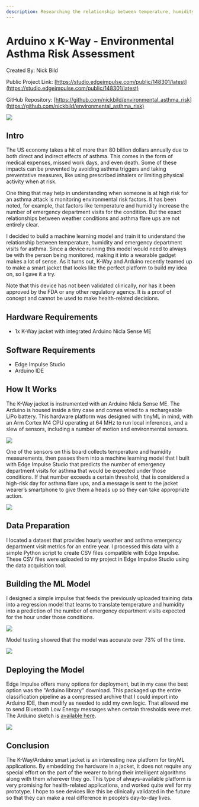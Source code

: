 ```yaml
---
description: Researching the relationship between temperature, humidity, and asthma with wearable tech on the Arduino Nicla x K-Way smart jacket.
---
```


# Arduino x K-Way - Environmental Asthma Risk Assessment

Created By:
Nick Bild 

Public Project Link:
[https://studio.edgeimpulse.com/public/148301/latest](https://studio.edgeimpulse.com/public/148301/latest)

GitHub Repository:
[https://github.com/nickbild/environmental_asthma_risk](https://github.com/nickbild/environmental_asthma_risk)

![](.gitbook/assets/arduino-kway-environmental-risk-assessment/intro.jpg)

## Intro

The US economy takes a hit of more than 80 billion dollars annually due to both direct and indirect effects of asthma.  This comes in the form of medical expenses, missed work days, and even death.  Some of these impacts can be prevented by avoiding asthma triggers and taking preventative measures, like using prescribed inhalers or limiting physical activity when at risk.

One thing that may help in understanding when someone is at high risk for an asthma attack is monitoring environmental risk factors.  It has been noted, for example, that factors like temperature and humidity increase the number of emergency department visits for the condition.  But the exact relationships between weather conditions and asthma flare ups are not entirely clear.

I decided to build a machine learning model and train it to understand the relationship between temperature, humidity and emergency department visits for asthma.  Since a device running this model would need to always be with the person being monitored, making it into a wearable gadget makes a lot of sense.  As it turns out, K-Way and Arduino recently teamed up to make a smart jacket that looks like the perfect platform to build my idea on, so I gave it a try.

Note that this device has not been validated clinically, nor has it been approved by the FDA or any other regulatory agency.  It is a proof of concept and cannot be used to make health-related decisions.

## Hardware Requirements
- 1x K-Way jacket with integrated Arduino Nicla Sense ME

## Software Requirements
- Edge Impulse Studio
- Arduino IDE

## How It Works

The K-Way jacket is instrumented with an Arduino Nicla Sense ME.  The Arduino is housed inside a tiny case and comes wired to a rechargeable LiPo battery.  This hardware platform was designed with tinyML in mind, with an Arm Cortex M4 CPU operating at 64 MHz to run local inferences, and a slew of sensors, including a number of motion and environmental sensors.

![](.gitbook/assets/arduino-kway-environmental-risk-assessment/nicla.jpg)

One of the sensors on this board collects temperature and humidity measurements, then passes them into a machine learning model that I built with Edge Impulse Studio that predicts the number of emergency department visits for asthma that would be expected under those conditions.  If that number exceeds a certain threshold, that is considered a high-risk day for asthma flare ups, and a message is sent to the jacket wearer’s smartphone to give them a heads up so they can take appropriate action.

![](.gitbook/assets/arduino-kway-environmental-risk-assessment/nicla-2.jpg)

## Data Preparation

I located a dataset that provides hourly weather and asthma emergency department visit metrics for an entire year.  I processed this data with a simple Python script to create CSV files compatible with Edge Impulse.  These CSV files were uploaded to my project in Edge Impulse Studio using the data acquisition tool.

## Building the ML Model

I designed a simple impulse that feeds the previously uploaded training data into a regression model that learns to translate temperature and humidity into a prediction of the number of emergency department visits expected for the hour under those conditions.

![](.gitbook/assets/arduino-kway-environmental-risk-assessment/impulse.jpg)

Model testing showed that the model was accurate over 73% of the time.

![](.gitbook/assets/arduino-kway-environmental-risk-assessment/model.jpg)

## Deploying the Model

Edge Impulse offers many options for deployment, but in my case the best option was the "Arduino library" download. This packaged up the entire classification pipeline as a compressed archive that I could import into Arduino IDE, then modify as needed to add my own logic.  That allowed me to send Bluetooth Low Energy messages when certain thresholds were met.  The Arduino sketch is [available here](https://github.com/nickbild/environmental_asthma_risk/tree/main/arduino_sketch).

![](.gitbook/assets/arduino-kway-environmental-risk-assessment/bluetooth.jpg)

## Conclusion

The K-Way/Arduino smart jacket is an interesting new platform for tinyML applications.  By embedding the hardware in a jacket, it does not require any special effort on the part of the wearer to bring their intelligent algorithms along with them wherever they go.  This type of always-available platform is very promising for health-related applications, and worked quite well for my prototype.  I hope to see devices like this be clinically validated in the future so that they can make a real difference in people’s day-to-day lives.



